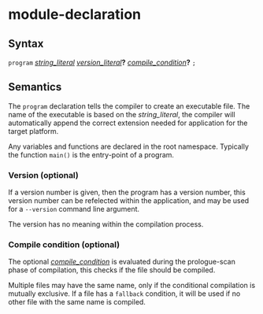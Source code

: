 # module-declaration

## Syntax

`program` [_string_literal_](string_literal.md)
    [_version_literal_](version_literal.md)__?__
    [_compile_condition_](compile_condition.md)__?__ `;`


## Semantics

The `program` declaration tells the compiler to create an executable file. The
name of the executable is based on the _string_literal_, the compiler will
automatically append the correct extension needed for application for the
target platform.

Any variables and functions are declared in the root namespace. Typically the
function `main()` is the entry-point of a program.


### Version (optional)

If a version number is given, then the program has a version number, this
version number can be refelected within the application, and may be used for
a `--version` command line argument.

The version has no meaning within the compilation process.


### Compile condition (optional)

The optional [_compile_condition_](compile_condition.md) is evaluated during the
prologue-scan phase of compilation, this checks if the file should be compiled.

Multiple files may have the same name, only if the conditional
compilation is mutually exclusive. If a file has a `fallback` condition, it will
be used if no other file with the same name is compiled.

